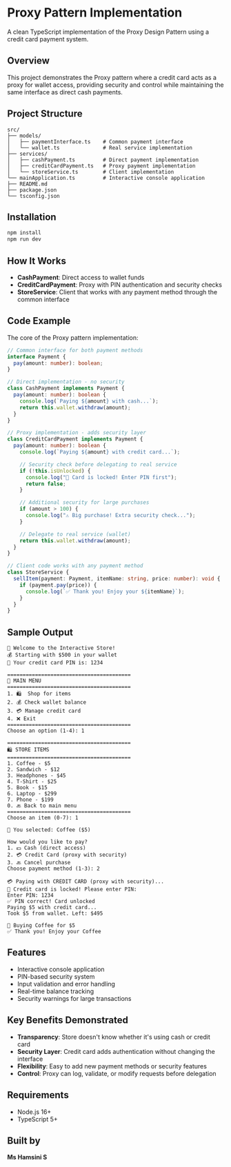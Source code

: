 # Proxy Pattern Implementation

A clean TypeScript implementation of the Proxy Design Pattern using a credit card payment system.

## Overview

This project demonstrates the Proxy pattern where a credit card acts as a proxy for wallet access, providing security and control while maintaining the same interface as direct cash payments.

## Project Structure

```
src/
├── models/
│   ├── paymentInterface.ts    # Common payment interface
│   └── wallet.ts              # Real service implementation
├── services/
│   ├── cashPayment.ts         # Direct payment implementation
│   ├── creditCardPayment.ts   # Proxy payment implementation
│   └── storeService.ts        # Client implementation
└── mainApplication.ts         # Interactive console application
├── README.md
├── package.json
└── tsconfig.json
```

## Installation

```bash
npm install
npm run dev
```

## How It Works

- **CashPayment**: Direct access to wallet funds
- **CreditCardPayment**: Proxy with PIN authentication and security checks
- **StoreService**: Client that works with any payment method through the common interface

## Code Example

The core of the Proxy pattern implementation:

```typescript
// Common interface for both payment methods
interface Payment {
  pay(amount: number): boolean;
}

// Direct implementation - no security
class CashPayment implements Payment {
  pay(amount: number): boolean {
    console.log(`Paying ${amount} with cash...`);
    return this.wallet.withdraw(amount);
  }
}

// Proxy implementation - adds security layer
class CreditCardPayment implements Payment {
  pay(amount: number): boolean {
    console.log(`Paying ${amount} with credit card...`);

    // Security check before delegating to real service
    if (!this.isUnlocked) {
      console.log("🚫 Card is locked! Enter PIN first");
      return false;
    }

    // Additional security for large purchases
    if (amount > 100) {
      console.log("⚠️ Big purchase! Extra security check...");
    }

    // Delegate to real service (wallet)
    return this.wallet.withdraw(amount);
  }
}

// Client code works with any payment method
class StoreService {
  sellItem(payment: Payment, itemName: string, price: number): void {
    if (payment.pay(price)) {
      console.log(`✅ Thank you! Enjoy your ${itemName}`);
    }
  }
}
```

## Sample Output

```
🏪 Welcome to the Interactive Store!
💰 Starting with $500 in your wallet
🔐 Your credit card PIN is: 1234

========================================
🏪 MAIN MENU
========================================
1. 🛍️  Shop for items
2. 💰 Check wallet balance
3. 💳 Manage credit card
4. ❌ Exit
========================================
Choose an option (1-4): 1

========================================
🛍️ STORE ITEMS
========================================
1. Coffee - $5
2. Sandwich - $12
3. Headphones - $45
4. T-Shirt - $25
5. Book - $15
6. Laptop - $299
7. Phone - $199
0. 🔙 Back to main menu
========================================
Choose an item (0-7): 1

🛒 You selected: Coffee ($5)

How would you like to pay?
1. 💵 Cash (direct access)
2. 💳 Credit Card (proxy with security)
3. 🔙 Cancel purchase
Choose payment method (1-3): 2

💳 Paying with CREDIT CARD (proxy with security)...
🔐 Credit card is locked! Please enter PIN:
Enter PIN: 1234
✅ PIN correct! Card unlocked
Paying $5 with credit card...
Took $5 from wallet. Left: $495

🏪 Buying Coffee for $5
✅ Thank you! Enjoy your Coffee
```

## Features

- Interactive console application
- PIN-based security system
- Input validation and error handling
- Real-time balance tracking
- Security warnings for large transactions

## Key Benefits Demonstrated

- **Transparency**: Store doesn't know whether it's using cash or credit card
- **Security Layer**: Credit card adds authentication without changing the interface
- **Flexibility**: Easy to add new payment methods or security features
- **Control**: Proxy can log, validate, or modify requests before delegation

## Requirements

- Node.js 16+
- TypeScript 5+

## Built by

**Ms Hamsini S**
